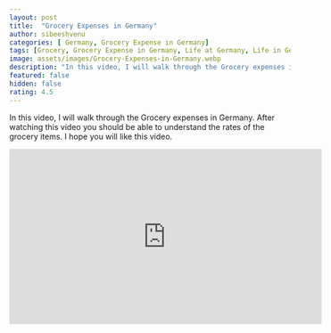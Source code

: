 ```yaml
---
layout: post
title:  "Grocery Expenses in Germany"
author: sibeeshvenu
categories: [ Germany, Grocery Expense in Germany]
tags: [Grocery, Grocery Expense in Germany, Life at Germany, Life in Germany, Sibeesh Passion, Njan Oru Malayali,  Germaniyile Nalukal, Germany, Malayali in Germany, Indians in Germany, Keralite in Germany, Malayalees in Germany]
image: assets/images/Grocery-Expenses-in-Germany.webp
description: "In this video, I will walk through the Grocery expenses in Germany. After watching this video you should be able to understand the rates of the grocery items. I hope you will like this video."
featured: false
hidden: false
rating: 4.5
---
```


In this video, I will walk through the Grocery expenses in Germany. After watching this video you should be able to understand the rates of the grocery items. I hope you will like this video.

<iframe width="560" height="315" src="https://www.youtube.com/embed/PYVv7vdEG3M" frameborder="0" allow="accelerometer; autoplay; encrypted-media; gyroscope; picture-in-picture" allowfullscreen></iframe>
